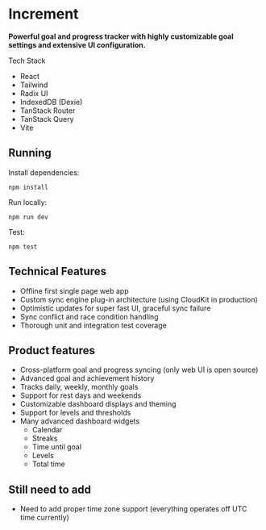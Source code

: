 # Increment

**Powerful goal and progress tracker with highly customizable goal
settings and extensive UI configuration.**

Tech Stack
* React
* Tailwind
* Radix UI
* IndexedDB (Dexie)
* TanStack Router
* TanStack Query
* Vite

## Running

Install dependencies:

`npm install`

Run locally:

`npm run dev`

Test:

`npm test`

## Technical Features

* Offline first single page web app 
* Custom sync engine plug-in architecture (using CloudKit in production)
* Optimistic updates for super fast UI, graceful sync failure 
* Sync conflict and race condition handling
* Thorough unit and integration test coverage

## Product features

* Cross-platform goal and progress syncing (only web UI is open source)
* Advanced goal and achievement history
* Tracks daily, weekly, monthly goals 
* Support for rest days and weekends
* Customizable dashboard displays and theming
* Support for levels and thresholds
* Many advanced dashboard widgets
  * Calendar
  * Streaks
  * Time until goal
  * Levels
  * Total time

## Still need to add

* Need to add proper time zone support (everything operates off UTC time currently)


